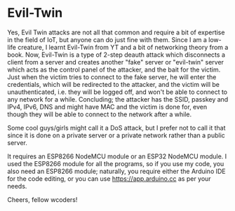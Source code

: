 # Evil-Twin
Yes, Evil Twin attacks are not all that common and require a bit of expertise in the field of IoT, but anyone can do just fine with them. Since I am a low-life creature, I learnt Evil-Twin from YT and a bit of networking theory from a book. Now, Evil-Twin is a type of 2-step deauth attack which disconnects a client from a server and creates another "fake" server or "evil-twin" server which acts as the control panel of the attacker, and the bait for the victim. Just when the victim tries to connect to the fake server, he will enter the credentials, which will be redirected to the attacker, and the victim will be unauthenticated, i.e. they will be logged off, and won't be able to connect to any network for a while. Concluding; the attacker has the SSID, passkey and IPv4, IPv6, DNS and might have MAC and the victim is done for, even though they will be able to connect to the network after a while.

Some cool guys/girls might call it a DoS attack, but I prefer not to call it that since it is done on a private server or a private network rather than a public server.

It requires an ESP8266 NodeMCU module or an ESP32 NodeMCU module. I used the ESP8266 module for all the programs, so if you use my code, you also need an ESP8266 module; naturally, you require either the Arduino IDE for the code editing, or you can use https://app.arduino.cc as per your needs.

Cheers, fellow wcoders!
